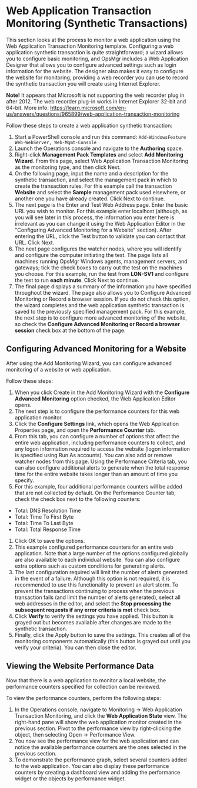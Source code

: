 # Web Application Transaction Monitoring (Synthetic Transactions)

This section looks at the process to monitor a web application using the Web Application Transaction Monitoring template. Configuring a web application synthetic transaction is quite straightforward; a wizard allows you to configure basic monitoring, and OpsMgr includes a Web Application Designer that allows you to configure advanced settings such as login information for the website. The designer also makes it easy to configure the website for monitoring, providing a web recorder you can use to record the synthetic transaction you will create using Internet Explorer. 

**Note!** It appears that Microsoft is not supporting the web recorder plug in after 2012. The web recorder plug-in works in Internet Explorer 32-bit and 64-bit. More info: https://learn.microsoft.com/en-us/answers/questions/965899/web-application-transaction-monitoring

Follow these steps to create a web application synthetic transaction:
1. Start a PowerShell console and run this command: ```Add-WindowsFeature Web-WebServer, Web-Mgmt-Console```
2. Launch the Operations console and navigate to the **Authoring** space.
3. Right-click **Management Pack Templates** and select **Add Monitoring Wizard**. From this page, select Web Application Transaction Monitoring as the monitoring type, and then click Next.
4. On the following page, input the name and a description for the synthetic transaction, and select the management pack in which to create the transaction rules. For this example call the transaction **Website** and select the **Sample** management pack used elsewhere, or another one you have already created. Click Next to continue.
5. The next page is the Enter and Test Web Address page. Enter the basic URL you wish to monitor. For this example enter localhost (although, as you will see later in this process, the information you enter here is irrelevant as you can change it using the Web Application Editor in the "Configuring Advanced Monitoring for a Website" section). After entering the URL, click the Test button to validate you can contact that URL. Click Next.
6. The next page configures the watcher nodes, where you will identify and configure the computer initiating the test. The page lists all machines running OpsMgr Windows agents, management servers, and gateways; tick the check boxes to carry out the test on the machines you choose. For this example, run the test from **LON-SV1** and configure the test to run **each minute**. Click Next to continue.
7. The final page displays a summary of the information you have specified throughout the wizard. The page also allows you to Configure Advanced Monitoring or Record a browser session. If you do not check this option, the wizard completes and the web application synthetic transaction is saved to the previously specified management pack. For this example, the next step is to configure more advanced monitoring of the website, so check the **Configure Advanced Monitoring or Record a browser session** check box at the bottom of the page.

## Configuring Advanced Monitoring for a Website
After using the Add Monitoring Wizard, you can configure advanced monitoring of a website or web application.

Follow these steps:
1. When you click Create in the Add Monitoring Wizard with the **Configure Advanced Monitoring** option checked, the Web Application Editor opens.
1. The next step is to configure the performance counters for this web application monitor.
1. Click the **Configure Settings** link, which opens the Web Application Properties page, and open the **Performance Counter** tab.
1. From this tab, you can configure a number of options that affect the entire web application, including performance counters to collect, and any logon information required to access the website (logon information is specified using Run As accounts). You can also add or remove watcher nodes from this page. Using the Performance Criteria tab, you can also configure additional alerts to generate when the total response time for the entire website takes longer than an amount of time you specify.
1. For this example, four additional performance counters will be added that are not collected by default. On the Performance Counter tab, check the check box next to the following counters:
  - Total: DNS Resolution Time
  - Total: Time To First Byte
  - Total: Time To Last Byte
  - Total: Total Response Time
1. Click OK to save the options.
1. This example configured performance counters for an entire web application. Note that a large number of the options configured globally are also available to each individual website. You can also configure extra options such as custom conditions for generating alerts. 
1. The last configuration required will limit the number of alerts generated in the event of a failure. Although this option is not required, it is recommended to use this functionality to prevent an alert storm. To prevent the transactions continuing to process when the previous transaction fails (and limit the number of alerts generated), select all web addresses in the editor, and select the **Stop processing the subsequent requests if any error criteria is met** check box.
1. Click **Verify** to verify the settings you have applied. This button is grayed out but becomes available after changes are made to the synthetic transaction.
1. Finally, click the Apply button to save the settings. This creates all of the monitoring components automatically (this button is grayed out until you verify your criteria). You can then close the editor.


## Viewing the Website Performance Data
Now that there is a web application to monitor a local website, the performance counters specified for collection can be reviewed. 

To view the performance counters, perform the following steps:
1. In the Operations console, navigate to Monitoring -> Web Application Transaction Monitoring, and click the **Web Application State** view. The right-hand pane will show the web application monitor created in the previous section. Pivot to the performance view by right-clicking the object, then selecting Open -> Performance View.
1. You now see the performance view for the web application and can notice the available performance counters are the ones selected in the previous section. 
1. To demonstrate the performance graph, select several counters added to the web application. You can also display these performance counters by creating a dashboard view and adding the performance widget or the objects by performance widget.
